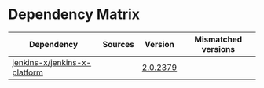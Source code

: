 # Dependency Matrix

Dependency | Sources | Version | Mismatched versions
---------- | ------- | ------- | -------------------
[jenkins-x/jenkins-x-platform](https://github.com/jenkins-x/jenkins-x-platform) |  | [2.0.2379](https://github.com/jenkins-x/jenkins-x-platform/releases/tag/v2.0.2379) | 
